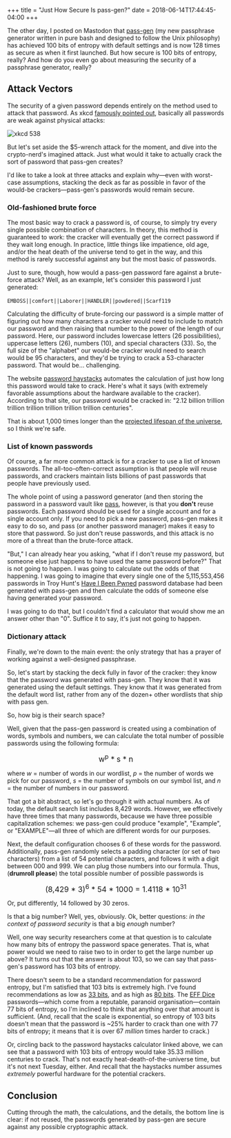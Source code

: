 +++
title = "Just How Secure Is pass-gen?"
date = 2018-06-14T17:44:45-04:00
+++

The other day, I posted on Mastodon that [pass-gen](www.gitlab.com/codesections/pas-gen) (my new passphrase generator written in pure bash and designed to follow the Unix philosophy) has achieved 100 bits of entropy with default settings and is now 128 times as secure as when it first launched.
But how secure is 100 bits of entropy, really?  And how do you even go about 
measuring the security of a passphrase generator, really?

## Attack Vectors

The security of a given password depends entirely on the method used to 
attack that password.  As xkcd [famously pointed out](https://xkcd.com/538/), basically all passwords are weak against physical attacks:

![xkcd 538](/blog/how-secure-is-pass-gen/security.png)

But let's set aside the $5-wrench attack for the moment, and dive into the crypto-nerd's imagined attack.  Just what would it take to actually crack 
the sort of password that pass-gen creates?

<!-- more -->

I'd like to take a look at three attacks and explain why—even with worst-case assumptions, stacking the deck as far as possible in favor of the would-be crackers—pass-gen's passwords would remain secure.

### Old-fashioned brute force
The most basic way to crack a password is, of course, to simply try every single possible combination of characters.  In theory, this method is guaranteed to work: the cracker will eventually get the correct password if they wait long enough.  In practice, little things like impatience, old age, and/or the heat death of the universe tend to get in the way, and this method is rarely successful against any but the most basic of passwords. 

Just to sure, though, how would a pass-gen password fare against a brute-force
attack?  Well, as an example, let's consider this password I just generated:

`EMBOSS||comfort||Laborer||HANDLER||`&#8203;`powdered||Scarf119`

Calculating the difficulty of brute-forcing our password is a simple matter of figuring out how many characters a cracker would need to include to match our password and then raising that number to the power of the length of our password.  Here, our password includes lowercase letters (26 possibilities), uppercase letters (26), numbers (10), and special characters (33).  So, the 
full size of the "alphabet" our would-be cracker would need to search would
be 95 characters, and they'd be trying to crack a 53-character password.  That
would be… challenging.

The website [password haystacks](https://www.grc.com/haystack.htm) automates
the calculation of just how long this password would take to crack.  Here's 
what it says (with extremely favorable assumptions about the hardware 
available to the cracker).  According to that site, our password would be
cracked in: "2.12 billion trillion trillion trillion trillion trillion
trillion centuries".

That is about 1,000 times longer than the [projected lifespan of the universe](https://en.wikipedia.org/wiki/Heat_death_of_the_universe#Time_frame_for_heat_death), so I think we're safe.

### List of known passwords
Of course, a far more common attack is for a cracker to use a list of known passwords.  The all-too-often-correct assumption is that people will reuse passwords, and crackers maintain lists billions of past passwords that people
have previously used.

The whole point of using a password generator (and then storing the password 
in a password vault like [pass](https://www.passwordstore.org/), however, is
that you **don't** reuse passwords.  Each password should be used for a single
account and for a single account only.  If you need to pick a new password, 
pass-gen makes it easy to do so, and pass (or another password manager) 
makes it easy to store that password.  So just don't reuse passwords, and this
attack is no more of a threat than the brute-force attack. 

"But," I can already hear you asking, "what if I don't reuse my password, but
someone else just happens to have used the same password before?"  That is 
not going to happen.  I was going to calculate out the odds of that happening.  I was going to imagine that every single one of the 5,115,553,456 passwords in Troy Hunt's [Have I Been Pwned](https://haveibeenpwned.com/) 
password database had been generated with pass-gen and then calculate the odds
of someone else having generated your password.

I was going to do that, but I couldn't find a calculator that would show me an
answer other than "0".  Suffice it to say, it's just not going to happen.

### Dictionary attack
Finally, we're down to the main event: the only strategy that has a prayer of
working against a well-designed passphrase.  

So, let's start by stacking the deck fully in favor of the cracker: they know
that the password was generated with pass-gen.  They know that it was generated
using the default settings.  They know that it was generated from the default
word list, rather from any of the dozen+ other wordlists that ship with pass
gen. 

So, how big is their search space?

Well, given that the pass-gen password is created using a combination of 
words, symbols and numbers, we can calculate the total number of possible 
passwords using the following formula:

<div style="text-align: center; font-size: 1.25em">w<sup>p</sup> * s * n</div>

where _w_ = number of words in our wordlist, _p_ = the number of words we pick for our password, _s_  = the number of symbols on our symbol list, and _n_ = the number of numbers in our password.

That got a bit abstract, so let's go through it with actual numbers. As of today, the default search list includes 8,429 words.  However, we effectively 
have three times that many passwords, because we have three possible capitalization schemes: we pass-gen could produce "example", "Example", or "EXAMPLE"—all three of which are different words for our purposes.

Next, the default configuration chooses 6 of these words for the password. Additionally, pass-gen randomly selects a padding character (or set of two characters) from a list of 54 potential characters, and follows it with a digit between 000 and 999.  We can plug those numbers into our formula.  Thus, (**drumroll please**) the total possible number of possible passwords is

<div style="text-align: center; font-size: 1.25em">(8,429 * 3)<sup>6</sup> * 54 * 1000 = 1.4118 * 10<sup>31</sup></div>

Or, put differently, 14 followed by 30 zeros.

Is that a big number?  Well, yes, obviously.  Ok, better questions: _in the context of password security_ is that a big _enough_ number?

Well, one way security researchers come at that question is to calculate how many bits of entropy the password space generates.  That is, what power would we need
to raise two to in order to get the large number up above?  It turns out that the answer is about 103, so we can say that pass-gen's password has 103 bits of 
entropy.  

There doesn't seem to be a standard recommendation for password entropy, but I'm satisfied that 103 bits is extremely high.  I've found recommendations as low as
[33 bits](https://security.stackexchange.com/questions/54846/how-many-bits-of-entropy-should-i-aim-at-for-my-password), and as high as [80 bits](https://blog.webernetz.net/password-strengthentropy-characters-vs-words/).  The [EFF Dice](https://www.eff.org/dice) passwords—which come from a reputable, paranoid organisation—contain 77 bits of entropy, so I'm inclined to think that anything over that amount is sufficient.  (And, recall that the scale is exponential, so entropy of 103 bits doesn't mean that the password is ~25% harder to crack than one with 77 bits of entropy; it means that it is over 67 *million* times harder to
crack.)

Or, circling back to the password haystacks calculator linked above, we can see that a password with 103 bits of entropy would take 35.33 million centuries to crack.  That's not exactly heat-death-of-the-universe time, but it's not next Tuesday, either.  And recall that the haystacks number assumes *extremely* powerful 
hardware for the potential crackers.

## Conclusion
Cutting through the math, the calculations, and the details, the bottom line is clear: if not reused, the passwords generated by pass-gen are secure against any 
possible cryptographic attack. 




